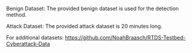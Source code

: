 Benign Dataset: The provided benign dataset is used for the detection method.

Attack Dataset: The provided attack dataset is 20 minutes long.

For additional datasets: https://github.com/NoahBraasch/RTDS-Testbed-Cyberattack-Data
